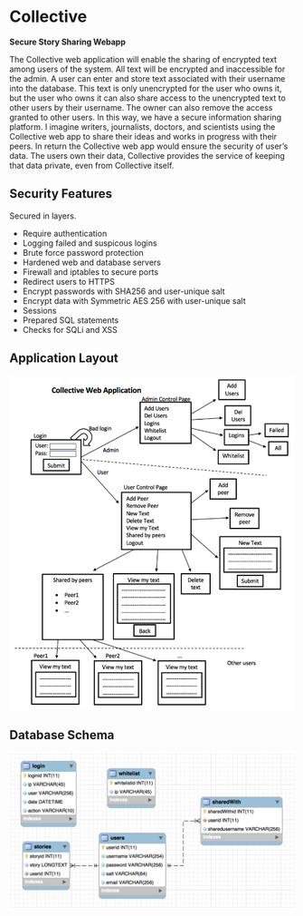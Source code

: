 # Collective
**Secure Story Sharing Webapp**

The Collective web application will enable the sharing of encrypted text among users of the system. All text will be encrypted and inaccessible for the admin. A user can enter and store text associated with their username into the database. This text is only unencrypted for the user who owns it, but the user who owns it can also share access to the unencrypted text to other users by their username. The owner can also remove the access granted to other users. In this way, we have a secure information sharing platform. I imagine writers, journalists, doctors, and scientists using the Collective web app to share their ideas and works in progress with their peers. In return the Collective web app would ensure the security of user’s data. The users own their data, Collective provides the service of keeping that data private, even from Collective itself.


## Security Features

Secured in layers.
  + Require authentication
  + Logging failed and suspicous logins
  + Brute force password protection
  + Hardened web and database servers
  + Firewall and iptables to secure ports
  + Redirect users to HTTPS
  + Encrypt passwords with SHA256 and user-unique salt
  + Encrypt data with Symmetric AES 256 with user-unique salt
  + Sessions
  + Prepared SQL statements
  + Checks for SQLi and XSS
  
  
  ## Application Layout
  
  <img src="img/17.png" width="700">
  
  
  ## Database Schema
  
  <img src="img/18.png" width="700">
